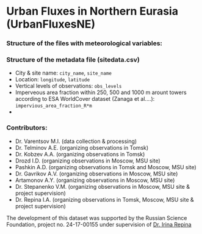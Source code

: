 # Urban Fluxes in Northern Eurasia (UrbanFluxesNE)


### Structure of the files with meteorological variables:

### Structure of the metadata file (sitedata.csv)
- City & site name: `city_name`, `site_name`
- Location: `longitude`,	`latitude`
- Vertical levels of observations: `obs_levels`
- Imperveous area fraction within 250, 500 and 1000 m arount towers according to ESA WorldCover dataset (Zanaga et al....): `impervious_area_fraction_R*m`
- 


### Contributors:
- Dr. Varentsov M.I. (data collection & processing)
- Dr. Telminov A.E. (organizing observations in Tomsk)
- Dr. Kobzev A.A. (organizing observations in Tomsk)
- Drozd I.D. (organizing observations in Moscow, MSU site)
- Pashkin A.D. (organizing observations in Tomsk and Moscow, MSU site)
- Dr. Gavrikov A.V. (organizing observations in Moscow, MSU site)
- Artamonov A.Y. (organizing observations in Moscow, MSU site)
- Dr. Stepanenko V.M. (organizing observations in Moscow, MSU site & project supervision)
- Dr. Repina I.A. (organizing observations in Tomsk, Moscow, MSU site & project supervision)

The development of this dataset was supported by the Russian Science Foundation, project no. 24-17-00155 under supervision of [Dr. Irina Repina](https://www.researchgate.net/profile/Irina-Repina)
